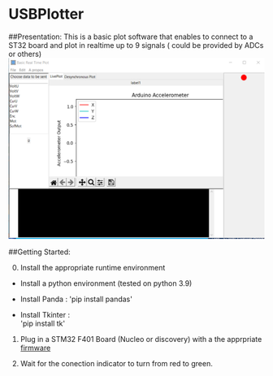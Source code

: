 # USBPlotter

##Presentation:
This is a basic plot software that enables to connect to a ST32 board and plot in realtime up to 9 signals ( could be provided by ADCs or others)
![Demo of Basic Plotter](media/HMI.png)



##Getting Started:

0. Install the appropriate runtime environment

- Install a python environment (tested on python 3.9)

- Install Panda :
'pip install pandas'
- Install Tkinter :  
'pip install tk'



1. Plug in a STM32 F401 Board (Nucleo or discovery) with a the apprpriate [firmware](https://github.com/Luczia/NUC401-CubeMX-USB-CDC-FS)

2. Wait for the conection indicator to turn from red to green.
